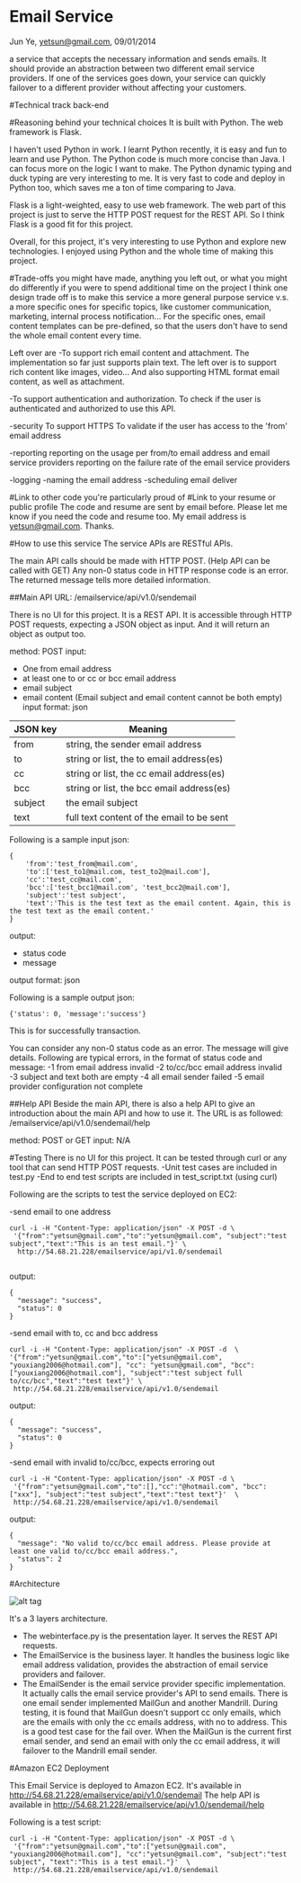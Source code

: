 Email Service
============

Jun Ye, yetsun@gmail.com, 09/01/2014


a service that accepts the necessary information and sends emails. It should provide an abstraction between two different email service providers. If one of the services goes down, your service can quickly failover to a different provider without affecting your customers.



#Technical track
back-end

#Reasoning behind your technical choices
It is built with Python. The web framework is Flask.

I haven't used Python in work. I learnt Python recently, it is easy and fun to learn and use Python. The Python code is much more concise than Java. I can focus more on the logic I want to make. The Python dynamic typing and duck typing are very interesting to me. It is very fast to code and deploy in Python too, which saves me a ton of time comparing to Java.

Flask is a light-weighted, easy to use web framework. The web part of this project is just to serve the HTTP POST request for the REST API. So I think Flask is a good fit for this project.

Overall, for this project, it's very interesting to use Python and explore new technologies. I enjoyed using Python and the whole time of making this project.


#Trade-offs you might have made, anything you left out, or what you might do differently if you were to spend additional time on the project
I think one design trade off is to make this service a more general purpose service v.s. a more specific ones for specific topics, like customer communication, marketing, internal process notification... For the specific ones, email content templates can be pre-defined, so that the users don't have to send the whole email content every time.
 
Left over are 
-To support rich email content and attachment. The implementation so far just supports plain text. The left over is to support rich content like images, video... And also supporting HTML format email content, as well as attachment. 

-To support authentication and authorization. To check if the user is authenticated and authorized to use this API.

-security
To support HTTPS
To validate if the user has access to the 'from' email address

-reporting
reporting on the usage per from/to email address and email service providers
reporting on the failure rate of the email service providers

-logging
-naming the email address
-scheduling email deliver


#Link to other code you're particularly proud of
#Link to your resume or public profile
The code and resume are sent by email before. Please let me know if you need the code and resume too. My email address is yetsun@gmail.com. Thanks.




#How to use this service
The service APIs are RESTful APIs.

The main API calls should be made with HTTP POST. (Help API can be called with GET)
Any non-0 status code in HTTP response code is an error. The returned message tells more detailed information.

##Main API 
URL: 
/emailservice/api/v1.0/sendemail

There is no UI for this project. It is a REST API. It is accessible through HTTP POST requests, expecting a JSON object as input. And it will return an object as output too.


method: POST
input: 
- One from email address
- at least one to or cc or bcc email address
- email subject
- email content (Email subject and email content cannot be both empty)
input format: json

JSON key | Meaning
-------- | -------
from     | string, the sender email address
to       | string or list, the to email address(es)
cc       | string or list, the cc email address(es)
bcc      | string or list, the bcc email address(es)
subject  | the email subject
text     | full text content of the email to be sent


Following is a sample input json:
```
{
    'from':'test_from@mail.com',
    'to':['test_to1@mail.com, test_to2@mail.com'],
    'cc':'test_cc@mail.com',
    'bcc':['test_bcc1@mail.com', 'test_bcc2@mail.com'],
    'subject':'test subject',
    'text':'This is the test text as the email content. Again, this is the test text as the email content.'
}
```

output:
- status code 
- message 

output format: json
 
Following is a sample output json:
```
{'status': 0, 'message':'success'}
```
This is for successfully transaction.

You can consider any non-0 status code as an error. The message will give details. 
Following are typical errors, in the format of status code and message:
-1 from email address invalid
-2 to/cc/bcc email address invalid
-3 subject and text both are empty
-4 all email sender failed
-5 email provider configuration not complete


##Help API
Beside the main API, there is also a help API to give an introduction about the main API and how to use it. 
The URL is as followed:
/emailservice/api/v1.0/sendemail/help

method: POST or GET 
input: N/A


#Testing
There is no UI for this project. It can be tested through curl or any tool that can send HTTP POST requests.
-Unit test cases are included in test.py
-End to end test scripts are included in test_script.txt (using curl)

Following are the scripts to test the service deployed on EC2:

-send email to one address
```
curl -i -H "Content-Type: application/json" -X POST -d \
 '{"from":"yetsun@gmail.com","to":"yetsun@gmail.com", "subject":"test subject","text":"This is an test email."}' \
  http://54.68.21.228/emailservice/api/v1.0/sendemail
 
```
output:
```
{
  "message": "success", 
  "status": 0
}
```

-send email with to, cc and bcc address
```
curl -i -H "Content-Type: application/json" -X POST -d  \
'{"from":"yetsun@gmail.com","to":["yetsun@gmail.com", "youxiang2006@hotmail.com"], "cc": "yetsun@gmail.com", "bcc":["youxiang2006@hotmail.com"], "subject":"test subject full to/cc/bcc","text":"test text"}' \
 http://54.68.21.228/emailservice/api/v1.0/sendemail
```

output:
```
{
  "message": "success", 
  "status": 0
}
```


-send email with invalid to/cc/bcc, expects erroring out
```
curl -i -H "Content-Type: application/json" -X POST -d \
 '{"from":"yetsun@gmail.com","to":[],"cc":"@hotmail.com", "bcc": ["xxx"], "subject":"test subject","text":"test text"}'  \
 http://54.68.21.228/emailservice/api/v1.0/sendemail
```
output:
```
{
  "message": "No valid to/cc/bcc email address. Please provide at least one valid to/cc/bcc email address.", 
  "status": 2
}
```

#Architecture

![alt tag](https://raw.githubusercontent.com/yetsun/emailservice/master/image/email_service_layers.png)

It's a 3 layers architecture.
- The webinterface.py is the presentation layer. It serves the REST API requests.
- The EmailService is the business layer. It handles the business logic like email address validation, provides the abstraction of email service providers and failover.
- The EmailSender is the email service provider specific implementation. It actually calls the email service provider's API to send emails.
	There is one email sender implemented MailGun and another Mandrill. 
	During testing, it is found that MailGun doesn't support cc only emails, which are the emails with only the cc emails address, with no to address. This is a good test case for the fail over. When the MailGun is the current first email sender, and send an email with only the cc email address, it will failover to the Mandrill email sender.



#Amazon EC2 Deployment

This Email Service is deployed to Amazon EC2. It's available in 
http://54.68.21.228/emailservice/api/v1.0/sendemail
The help API is available in 
http://54.68.21.228/emailservice/api/v1.0/sendemail/help

Following is a test script:
```
curl -i -H "Content-Type: application/json" -X POST -d \
 '{"from":"yetsun@gmail.com","to":["yetsun@gmail.com", "youxiang2006@hotmail.com"], "cc":"yetsun@gmail.com", "subject":"test subject", "text":"This is a test email."}'  \
 http://54.68.21.228/emailservice/api/v1.0/sendemail
```


